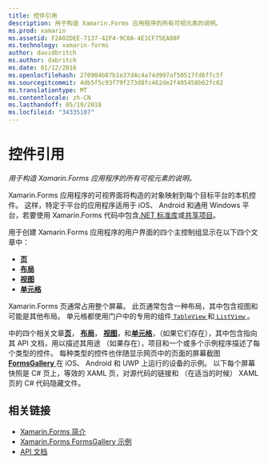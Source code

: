```yaml
---
title: 控件引用
description: 用于构造 Xamarin.Forms 应用程序的所有可视元素的说明。
ms.prod: xamarin
ms.assetid: F2A02DEE-7137-42F4-9C0A-4E1CF75EA08F
ms.technology: xamarin-forms
author: davidbritch
ms.author: dabritch
ms.date: 01/12/2016
ms.openlocfilehash: 270904b87b1e37d4c4a74d997af50517fd6ffc5f
ms.sourcegitcommit: 4db5f5c93f79f273d8fc462de2f405458b62fc02
ms.translationtype: MT
ms.contentlocale: zh-CN
ms.lasthandoff: 05/19/2018
ms.locfileid: "34335107"
---
```

# <a name="controls-reference"></a>控件引用

_用于构造 Xamarin.Forms 应用程序的所有可视元素的说明。_

Xamarin.Forms 应用程序的可视界面将构造的对象映射到每个目标平台的本机控件。 这样，特定于平台的应用程序适用于 iOS、 Android 和通用 Windows 平台，若要使用 Xamarin.Forms 代码中包含[.NET 标准库](~/cross-platform/app-fundamentals/net-standard.md)或[共享项目](~/cross-platform/app-fundamentals/shared-projects.md)。

用于创建 Xamarin.Forms 应用程序的用户界面的四个主控制组显示在以下四个文章中：

- [**页**](pages.md)
- [**布局**](layouts.md)
- [**视图**](views.md)
- [**单元格**](cells.md)

Xamarin.Forms 页通常占用整个屏幕。 此页通常包含一种布局，其中包含视图和可能是其他布局。 单元格都使用门户中的专用的组件[ `TableView` ](views.md#tableView)和[ `ListView` ](views.md#listView)。

中的四个相关文章[**页**](pages.md)， [**布局**](layouts.md)， [**视图**](views.md)，和[**单元格**](cells.md)，（如果它们存在），其中包含指向其 API 文档，用以描述其用途 （如果存在），项目和一个或多个示例程序描述了每个类型的控件。 每种类型的控件也伴随显示网页中的页面的屏幕截图[ **FormsGallery** ](https://developer.xamarin.com/samples/FormsGallery/)在 iOS、 Android 和 UWP 上运行的设备的示例。 以下每个屏幕快照是 C# 页上，等效的 XAML 页，对源代码的链接和 （在适当的时候） XAML 页的 C# 代码隐藏文件。

## <a name="related-links"></a>相关链接

- [Xamarin.Forms 简介](~/xamarin-forms/get-started/introduction-to-xamarin-forms.md)
- [Xamarin.Forms FormsGallery 示例](https://developer.xamarin.com/samples/FormsGallery/)
- [API 文档](https://developer.xamarin.com/api/root/Xamarin.Forms/)
